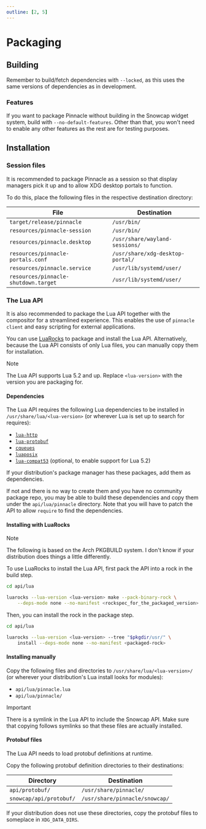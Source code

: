 ```yaml
---
outline: [2, 5]
---
```


# Packaging

## Building

Remember to build/fetch dependencies with `--locked`, as this uses the same versions
of dependencies as in development.

### Features

If you want to package Pinnacle without building in the Snowcap widget system, build with
`--no-default-features`. Other than that, you won't need to enable any other features as
the rest are for testing purposes.

## Installation

### Session files

It is recommended to package Pinnacle as a session so that display managers pick it up and
to allow XDG desktop portals to function.

To do this, place the following files in the respective destination directory:

| File                                 | Destination                      |
| ------------------------------------ | -------------------------------- |
| `target/release/pinnacle`            | `/usr/bin/`                      |
| `resources/pinnacle-session`         | `/usr/bin/`                      |
| `resources/pinnacle.desktop`         | `/usr/share/wayland-sessions/`   |
| `resources/pinnacle-portals.conf`    | `/usr/share/xdg-desktop-portal/` |
| `resources/pinnacle.service`         | `/usr/lib/systemd/user/`         |
| `resources/pinnacle-shutdown.target` | `/usr/lib/systemd/user/`         |

### The Lua API

It is also recommended to package the Lua API together with the compositor for
a streamlined experience. This enables the use of `pinnacle client` and
easy scripting for external applications.

You can use [LuaRocks](https://luarocks.org/) to package and install the Lua API.
Alternatively, because the Lua API consists of only Lua files, you can manually copy them
for installation.

> [!NOTE]
> The Lua API supports Lua 5.2 and up. Replace `<lua-version>` with the version
> you are packaging for.

#### Dependencies

The Lua API requires the following Lua dependencies to be installed
in `/usr/share/lua/<lua-version>` (or wherever Lua is set up to search for requires):

- [`lua-http`](https://github.com/daurnimator/lua-http)
- [`lua-protobuf`](https://github.com/starwing/lua-protobuf)
- [`cqueues`](https://github.com/wahern/cqueues)
- [`luaposix`](https://github.com/luaposix/luaposix)
- [`lua-compat53`](https://github.com/lunarmodules/lua-compat-5.3)
    (optional, to enable support for Lua 5.2)

If your distribution's package manager has these packages, add them as dependencies.

If not and there is no way to create them and you have no community package repo,
you may be able to build these dependencies and copy them under the `api/lua/pinnacle` directory.
Note that you will have to patch the API to allow `require` to find the dependencies.

#### Installing with LuaRocks

> [!NOTE]
> The following is based on the Arch PKGBUILD system. I don't know if your distribution
> does things a little differently.

To use LuaRocks to install the Lua API, first pack the API into a rock in the build step.

```sh
cd api/lua

luarocks --lua-version <lua-version> make --pack-binary-rock \
    --deps-mode none --no-manifest <rockspec_for_the_packaged_version>
```

Then, you can install the rock in the package step.

```sh
cd api/lua

luarocks --lua-version <lua-version> --tree "$pkgdir/usr/" \
    install --deps-mode none --no-manifest <packaged-rock>
```

#### Installing manually

Copy the following files and directories to `/usr/share/lua/<lua-version>/`
(or wherever your distribution's Lua install looks for modules):

- `api/lua/pinnacle.lua`
- `api/lua/pinnacle/`

> [!IMPORTANT]
> There is a symlink in the Lua API to include the Snowcap API. Make sure that
> copying follows symlinks so that these files are actually installed.

#### Protobuf files

The Lua API needs to load protobuf definitions at runtime.

Copy the following protobuf definition directories to their destinations:

| Directory               | Destination                    |
| ----------------------- | ------------------------------ |
| `api/protobuf/`         | `/usr/share/pinnacle/`         |
| `snowcap/api/protobuf/` | `/usr/share/pinnacle/snowcap/` |

If your distribution does not use these directories, copy the protobuf files to
someplace in `XDG_DATA_DIRS`.
